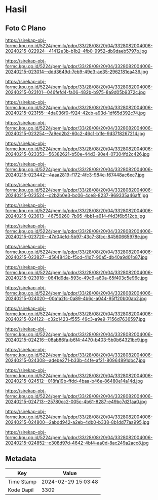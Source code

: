 # Hasil

## Foto C Plano

https://sirekap-obj-formc.kpu.go.id/5224/pemilu/pdpr/33/28/08/20/04/3328082004006-20240215-022924--41412e3b-b1b2-4fb0-9952-db9daeb5797b.jpg

https://sirekap-obj-formc.kpu.go.id/5224/pemilu/pdpr/33/28/08/20/04/3328082004006-20240215-023014--ddd3649d-7eb9-49e3-ae35-2962181ea436.jpg

https://sirekap-obj-formc.kpu.go.id/5224/pemilu/pdpr/33/28/08/20/04/3328082004006-20240215-023101--046fefd4-fa06-482b-b975-8a9d05b9372c.jpg

https://sirekap-obj-formc.kpu.go.id/5224/pemilu/pdpr/33/28/08/20/04/3328082004006-20240215-023155--4da036f0-f924-42cb-a93d-1df65d392c74.jpg

https://sirekap-obj-formc.kpu.go.id/5224/pemilu/pdpr/33/28/08/20/04/3328082004006-20240215-023254--7a9ed2b2-60c2-46c1-b1fe-9d37f8267214.jpg

https://sirekap-obj-formc.kpu.go.id/5224/pemilu/pdpr/33/28/08/20/04/3328082004006-20240215-023353--56382621-b50e-44d3-90e4-07304fd2c426.jpg

https://sirekap-obj-formc.kpu.go.id/5224/pemilu/pdpr/33/28/08/20/04/3328082004006-20240215-023442--4aaa2819-f172-4fc3-984e-f67448ac6ec7.jpg

https://sirekap-obj-formc.kpu.go.id/5224/pemilu/pdpr/33/28/08/20/04/3328082004006-20240215-023524--c2b2b0e3-bc06-4ce8-8237-969335a46aff.jpg

https://sirekap-obj-formc.kpu.go.id/5224/pemilu/pdpr/33/28/08/20/04/3328082004006-20240215-023613--46756260-7b95-4bb1-a614-f4d3f6b512cb.jpg

https://sirekap-obj-formc.kpu.go.id/5224/pemilu/pdpr/33/28/08/20/04/3328082004006-20240215-023720--47d04efd-5b97-43c7-8fcc-84560665978e.jpg

https://sirekap-obj-formc.kpu.go.id/5224/pemilu/pdpr/33/28/08/20/04/3328082004006-20240215-023827--d564843b-f5cd-41d7-90a5-db40a9d01b87.jpg

https://sirekap-obj-formc.kpu.go.id/5224/pemilu/pdpr/33/28/08/20/04/3328082004006-20240215-023918--0641d9da-593c-49c9-a60a-65f403c5e96c.jpg

https://sirekap-obj-formc.kpu.go.id/5224/pemilu/pdpr/33/28/08/20/04/3328082004006-20240215-024020--00a1a2fc-0a89-4b6c-a044-95ff20b00ab2.jpg

https://sirekap-obj-formc.kpu.go.id/5224/pemilu/pdpr/33/28/08/20/04/3328082004006-20240215-024122--c32c1423-f555-49c3-a9e9-7156d7636597.jpg

https://sirekap-obj-formc.kpu.go.id/5224/pemilu/pdpr/33/28/08/20/04/3328082004006-20240215-024216--08ab86fa-b6f4-4470-b403-5b0b64321bc9.jpg

https://sirekap-obj-formc.kpu.go.id/5224/pemilu/pdpr/33/28/08/20/04/3328082004006-20240215-024308--adebe271-b33b-44fe-af21-80964891dbc7.jpg

https://sirekap-obj-formc.kpu.go.id/5224/pemilu/pdpr/33/28/08/20/04/3328082004006-20240215-024512--018fa19b-ffdd-4baa-b46e-86480e14a14d.jpg

https://sirekap-obj-formc.kpu.go.id/5224/pemilu/pdpr/33/28/08/20/04/3328082004006-20240215-024713--25780cc2-005c-4b61-8287-e49bc7d21aa0.jpg

https://sirekap-obj-formc.kpu.go.id/5224/pemilu/pdpr/33/28/08/20/04/3328082004006-20240215-024800--2abdd942-a2eb-4db0-b338-8b1dd77aa995.jpg

https://sirekap-obj-formc.kpu.go.id/5224/pemilu/pdpr/33/28/08/20/04/3328082004006-20240215-024852--c308d97d-4642-4bf4-aa0d-8ac249a2acc8.jpg


## Metadata

| Key        | Value               |
| ---------- | ------------------- |
| Time Stamp | 2024-02-29 15:03:48 |
| Kode Dapil | 3309                |



